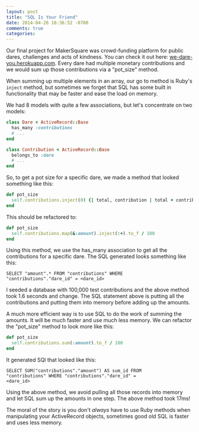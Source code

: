 ```yaml
---
layout: post
title: "SQL Is Your Friend"
date: 2014-04-26 16:36:52 -0700
comments: true
categories:
---
```


Our final project for MakerSquare was crowd-funding platform for public dares, challenges and acts of kindness. You can check it out here: [we-dare-you.herokuapp.com](http://we-dare-you.herokuapp.com). Every dare had multiple monetary contributions and we would sum up those contributions via a "pot_size" method. <!-- more -->

When summing up multiple elements in an array, our go to method is Ruby's <code>inject</code> method, but sometimes we forget that SQL has some built in functionality that may be faster and ease the load on memory.

We had 8 models with quite a few associations, but let's concentrate on two models:

```ruby
class Dare < ActiveRecord::Base
  has_many :contributions
  # ...
end

class Contribution < ActiveRecord::Base
  belongs_to :dare
  # ...
end
```

So, to get a pot size for a specific dare, we made a method that looked something like this:

```ruby
def pot_size
  self.contributions.inject(0) {| total, contribution | total + contribution.amount }.to_f / 100
end
```

This should be refactored to:

```ruby
def pot_size
  self.contributions.map(&:amount).inject(:+).to_f / 100
end
```

Using this method, we use the has_many association to get all the contributions for a specific dare. The SQL generated looks something like this:

<code>SELECT "amount".* FROM "contributions" WHERE "contributions"."dare_id" = <dare_id></code>

I seeded a database with 100,000 test contributions and the above method took 1.6 seconds and change. The SQL statement above is putting all the contributions and putting them into memory before adding up the amounts.

A much more efficient way is to use SQL to do the work of summing the amounts. It will be much faster and use much less memory. We can refactor the "pot_size" method to look more like this:

```ruby
def pot_size
  self.contributions.sum(:amount).to_f / 100
end
```

It generated SQl that looked like this:

<code>SELECT SUM("contributions"."amount") AS sum_id FROM "contributions" WHERE "contributions"."dare_id" = <dare_id></code>

Using the above method, we avoid pulling all those records into memory and let SQL sum up the amounts in one step. The above method took 17ms!

The moral of the story is you don't *always* have to use Ruby methods when manipulating your ActiveRecord objects, sometimes good old SQL is faster and uses less memory.

